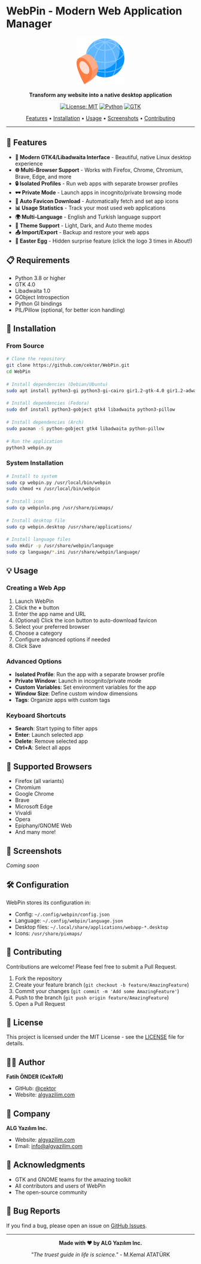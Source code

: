 # WebPin - Modern Web Application Manager

<div align="center">

<img src="webpinlo.png" alt="WebPin Logo" width="128">

**Transform any website into a native desktop application**

[![License: MIT](https://img.shields.io/badge/License-MIT-yellow.svg)](https://opensource.org/licenses/MIT)
[![Python](https://img.shields.io/badge/Python-3.8+-blue.svg)](https://www.python.org/downloads/)
[![GTK](https://img.shields.io/badge/GTK-4.0-green.svg)](https://www.gtk.org/)

[Features](#features) • [Installation](#installation) • [Usage](#usage) • [Screenshots](#screenshots) • [Contributing](#contributing)

</div>

---

## 🌟 Features

- **🎨 Modern GTK4/Libadwaita Interface** - Beautiful, native Linux desktop experience
- **🌐 Multi-Browser Support** - Works with Firefox, Chrome, Chromium, Brave, Edge, and more
- **🔒 Isolated Profiles** - Run web apps with separate browser profiles
- **🕶️ Private Mode** - Launch apps in incognito/private browsing mode
- **🎯 Auto Favicon Download** - Automatically fetch and set app icons
- **📊 Usage Statistics** - Track your most used web applications
- **🌍 Multi-Language** - English and Turkish language support
- **🎨 Theme Support** - Light, Dark, and Auto theme modes
- **📤 Import/Export** - Backup and restore your web apps
- **🎁 Easter Egg** - Hidden surprise feature (click the logo 3 times in About!)

## 📋 Requirements

- Python 3.8 or higher
- GTK 4.0
- Libadwaita 1.0
- GObject Introspection
- Python GI bindings
- PIL/Pillow (optional, for better icon handling)

## 🚀 Installation

### From Source

```bash
# Clone the repository
git clone https://github.com/cektor/WebPin.git
cd WebPin

# Install dependencies (Debian/Ubuntu)
sudo apt install python3-gi python3-gi-cairo gir1.2-gtk-4.0 gir1.2-adwaita-1 python3-pil

# Install dependencies (Fedora)
sudo dnf install python3-gobject gtk4 libadwaita python3-pillow

# Install dependencies (Arch)
sudo pacman -S python-gobject gtk4 libadwaita python-pillow

# Run the application
python3 webpin.py
```

### System Installation

```bash
# Install to system
sudo cp webpin.py /usr/local/bin/webpin
sudo chmod +x /usr/local/bin/webpin

# Install icon
sudo cp webpinlo.png /usr/share/pixmaps/

# Install desktop file
sudo cp webpin.desktop /usr/share/applications/

# Install language files
sudo mkdir -p /usr/share/webpin/language
sudo cp language/*.ini /usr/share/webpin/language/
```

## 💡 Usage

### Creating a Web App

1. Launch WebPin
2. Click the **+** button
3. Enter the app name and URL
4. (Optional) Click the icon button to auto-download favicon
5. Select your preferred browser
6. Choose a category
7. Configure advanced options if needed
8. Click Save

### Advanced Options

- **Isolated Profile**: Run the app with a separate browser profile
- **Private Window**: Launch in incognito/private mode
- **Custom Variables**: Set environment variables for the app
- **Window Size**: Define custom window dimensions
- **Tags**: Organize apps with custom tags

### Keyboard Shortcuts

- **Search**: Start typing to filter apps
- **Enter**: Launch selected app
- **Delete**: Remove selected app
- **Ctrl+A**: Select all apps

## 🎯 Supported Browsers

- Firefox (all variants)
- Chromium
- Google Chrome
- Brave
- Microsoft Edge
- Vivaldi
- Opera
- Epiphany/GNOME Web
- And many more!

## 📸 Screenshots

*Coming soon*

## 🛠️ Configuration

WebPin stores its configuration in:
- Config: `~/.config/webpin/config.json`
- Language: `~/.config/webpin/language.json`
- Desktop files: `~/.local/share/applications/webapp-*.desktop`
- Icons: `/usr/share/pixmaps/`

## 🤝 Contributing

Contributions are welcome! Please feel free to submit a Pull Request.

1. Fork the repository
2. Create your feature branch (`git checkout -b feature/AmazingFeature`)
3. Commit your changes (`git commit -m 'Add some AmazingFeature'`)
4. Push to the branch (`git push origin feature/AmazingFeature`)
5. Open a Pull Request

## 📝 License

This project is licensed under the MIT License - see the [LICENSE](LICENSE) file for details.

## 👨‍💻 Author

**Fatih ÖNDER (CekToR)**
- GitHub: [@cektor](https://github.com/cektor)
- Website: [algyazilim.com](https://algyazilim.com)

## 🏢 Company

**ALG Yazılım Inc.**
- Website: [algyazilim.com](https://algyazilim.com)
- Email: info@algyazilim.com

## 🙏 Acknowledgments

- GTK and GNOME teams for the amazing toolkit
- All contributors and users of WebPin
- The open-source community

## 🐛 Bug Reports

If you find a bug, please open an issue on [GitHub Issues](https://github.com/cektor/WebPin/issues).

---

<div align="center">

**Made with ❤️ by ALG Yazılım Inc.**

*"The truest guide in life is science."* - M.Kemal ATATÜRK

</div>
